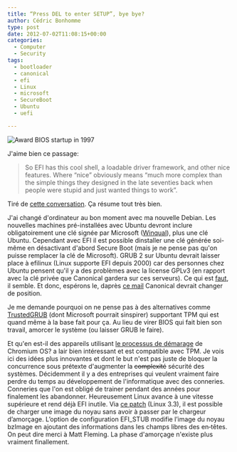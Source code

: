 ```yaml
---
title: “Press DEL to enter SETUP”, bye bye?
author: Cédric Bonhomme
type: post
date: 2012-07-02T11:08:15+00:00
categories:
  - Computer
  - Security
tags:
  - bootloader
  - canonical
  - efi
  - Linux
  - microsoft
  - SecureBoot
  - Ubuntu
  - uefi

---
```

![Award BIOS startup in 1997](/images/blog/2012/07/AwardBIOS_startup.png)

J'aime bien ce passage:

> So EFI has this cool shell, a loadable driver framework, and other nice features. Where &#8220;nice&#8221; obviously means &#8220;much more complex than the simple things they designed in the late seventies back when people were stupid and just wanted things to work&#8221;.

Tiré de [cette conversation][1]. Ça résume tout très bien.

J'ai changé d'ordinateur au bon moment avec ma nouvelle Debian.
Les nouvelles machines pré-installées avec Ubuntu devront inclure obligatoirement une
clé signée par Microsoft ([Winqual][2]), plus une clé Ubuntu. Cependant avec EFI il est
possible dinstaller une clé générée soi-même en désactivant d'abord Secure Boot
(mais je ne pense pas qu'on puisse remplacer la clé de Microsoft).
GRUB 2 sur Ubuntu devrait laisser place à efilinux (Linux supporte EFI depuis 2000) car
des personnes chez Ubuntu pensent qu'il y a des problèmes avec la license GPLv3
(en rapport avec la clé privée que Canonical gardera sur ces serveurs).
Ce qui est [faut][3], il semble. Et donc, espérons le, daprès [ce mail][4] Canonical
devrait changer de position.

Je me demande pourquoi on ne pense pas à des alternatives comme [TrustedGRUB][5]
(dont Microsoft pourrait sinspirer) supportant TPM qui est quand même à la base fait
pour ça. Au lieu de virer BIOS qui fait bien son travail, amorcer le système
(ou laisser GRUB le faire).

Et qu'en est-il des appareils utilisant [le processus de démarage][6] de Chromium OS? 
 a lair bien intéressant et est compatible avec TPM. Je vois ici des idées plus
 innovantes et dont le but n'est pas juste de bloquer la concurrence sous prétexte
 d'augmenter la <del datetime="2012-07-02T09:02:26+00:00">complexité</del> sécurité des
 systèmes. Décidemment il y a des entreprises qui veulent vraiment faire perdre du temps
 au développement de l'informatique avec des conneries. Conneries que l'on est obligé de
 trainer pendant des années pour finalement les abandonner. Heureusement Linux avance à
 une vitesse supérieure et rend déjà EFI inutile. Via [ce patch][7] (Linux 3.3), il est
 possible de charger une image du noyau sans avoir à passer par le chargeur d’amorçage.
 L’option de configuration EFI_STUB modifie l’image du noyau bzImage en ajoutant des
 informations dans les champs libres des en‐têtes. On peut dire merci à Matt Fleming.
 La phase d'amorçage n'existe plus vraiment finallement.

 [1]: http://kerneltrap.org/node/6884
 [2]: http://en.wikipedia.org/wiki/Winqual
 [3]: http://www.fsf.org/campaigns/secure-boot-vs-restricted-boot/whitepaper-web
 [4]: https://lists.ubuntu.com/archives/ubuntu-devel/2012-June/035448.html
 [5]: http://sourceforge.net/projects/trustedgrub/
 [6]: http://www.chromium.org/chromium-os/chromiumos-design-docs/verified-boot
 [7]: http://git.kernel.org/?p=linux/kernel/git/torvalds/linux-2.6.git;a=commitdiff;h=291f36325f9f252bd76ef5f603995f37e453fc60
